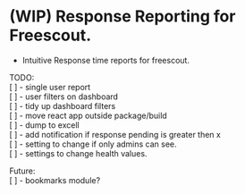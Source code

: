 # (WIP) Response Reporting for Freescout.
- Intuitive Response time reports for freescout.

TODO:  
[ ] - single user report  
[ ] - user filters on dashboard  
[ ] - tidy up dashboard filters  
[ ] - move react app outside package/build  
[ ] - dump to excell  
[ ] - add notification if response pending is greater then x  
[ ] - setting to change if only admins can see.  
[ ] - settings to change health values.  

Future:  
[ ] - bookmarks module?  
